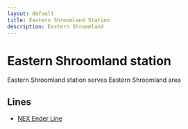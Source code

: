 ```yaml
---
layout: default
title: Eastern Shroomland Station
description: Eastern Shroomland
---
```


# Eastern Shroomland station

Eastern Shroomland station serves Eastern Shroomland area

## Lines

- [NEX Ender Line](/rail-lines/nex-ender-line)
